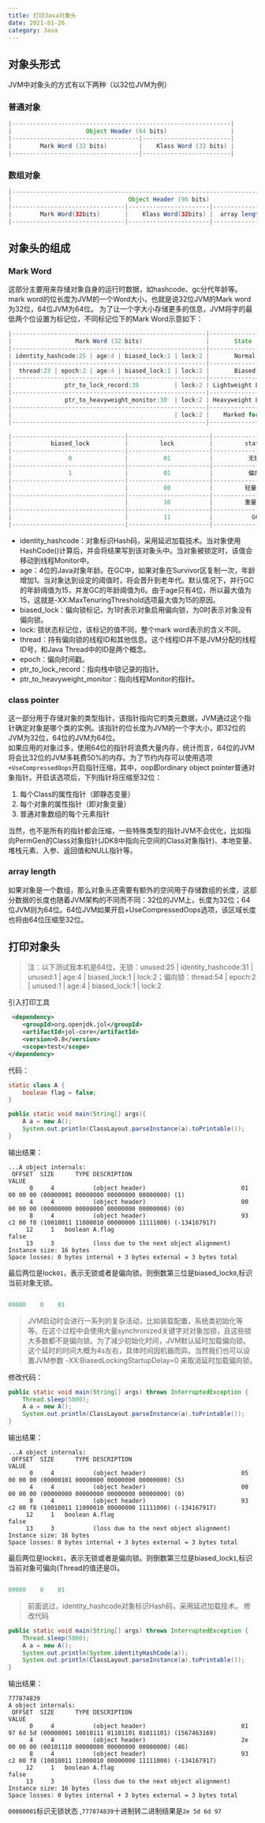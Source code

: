 ```yaml
---
title: 打印Java对象头
date: 2021-01-26
category: Java
---
```


## 对象头形式

JVM中对象头的方式有以下两种（以32位JVM为例）

### 普通对象

```java
|--------------------------------------------------------------|
|                     Object Header (64 bits)                  |
|------------------------------------|-------------------------|
|        Mark Word (32 bits)         |    Klass Word (32 bits) |
|------------------------------------|-------------------------|
```

### 数组对象

```java
|---------------------------------------------------------------------------------|
|                                 Object Header (96 bits)                         |
|--------------------------------|-----------------------|------------------------|
|        Mark Word(32bits)       |    Klass Word(32bits) |  array length(32bits)  |
|--------------------------------|-----------------------|------------------------|
```

## 对象头的组成

### Mark Word
这部分主要用来存储对象自身的运行时数据，如hashcode、gc分代年龄等。mark word的位长度为JVM的一个Word大小，也就是说32位JVM的Mark word为32位，64位JVM为64位。
为了让一个字大小存储更多的信息，JVM将字的最低两个位设置为标记位，不同标记位下的Mark Word示意如下：

```java
|-------------------------------------------------------|--------------------|
|                  Mark Word (32 bits)                  |       State        |
|-------------------------------------------------------|--------------------|
| identity_hashcode:25 | age:4 | biased_lock:1 | lock:2 |       Normal       |
|-------------------------------------------------------|--------------------|
|  thread:23 | epoch:2 | age:4 | biased_lock:1 | lock:2 |       Biased       |
|-------------------------------------------------------|--------------------|
|               ptr_to_lock_record:30          | lock:2 | Lightweight Locked |
|-------------------------------------------------------|--------------------|
|               ptr_to_heavyweight_monitor:30  | lock:2 | Heavyweight Locked |
|-------------------------------------------------------|--------------------|
|                                              | lock:2 |    Marked for GC   |
|-------------------------------------------------------|--------------------|
```
```java
|--------------------------------|-----------------------|------------------------|
|           biased_lock          |         lock          |         state          |
|--------------------------------|-----------------------|------------------------|
|                0               |          01           |          无锁           |
|--------------------------------|-----------------------|------------------------|
|                1               |          01           |          偏向锁         |
|--------------------------------|-----------------------|------------------------|
|                                |          00           |         轻量级锁        |
|--------------------------------|-----------------------|------------------------|
|                                |          10           |         重量级锁        |
|--------------------------------|-----------------------|------------------------|
|                                |          11           |           GC           |
|--------------------------------|-----------------------|------------------------|
```
- identity_hashcode：对象标识Hash码，采用延迟加载技术。当对象使用HashCode()计算后，并会将结果写到该对象头中。当对象被锁定时，该值会移动到线程Monitor中。
- age：4位的Java对象年龄。在GC中，如果对象在Survivor区复制一次，年龄增加1。当对象达到设定的阈值时，将会晋升到老年代。默认情况下，并行GC的年龄阈值为15，并发GC的年龄阈值为6。由于age只有4位，所以最大值为15，这就是-XX:MaxTenuringThreshold选项最大值为15的原因。
- biased_lock：偏向锁标记，为1时表示对象启用偏向锁，为0时表示对象没有偏向锁。
- lock:  锁状态标记位，该标记的值不同，整个mark word表示的含义不同。
- thread：持有偏向锁的线程ID和其他信息。这个线程ID并不是JVM分配的线程ID号，和Java Thread中的ID是两个概念。
- epoch：偏向时间戳。
- ptr_to_lock_record：指向栈中锁记录的指针。
- ptr_to_heavyweight_monitor：指向线程Monitor的指针。

### class pointer

这一部分用于存储对象的类型指针，该指针指向它的类元数据，JVM通过这个指针确定对象是哪个类的实例。该指针的位长度为JVM的一个字大小，即32位的JVM为32位，64位的JVM为64位。  
如果应用的对象过多，使用64位的指针将浪费大量内存，统计而言，64位的JVM将会比32位的JVM多耗费50%的内存。为了节约内存可以使用选项`+UseCompressedOops`开启指针压缩，其中，oop即ordinary object pointer普通对象指针。开启该选项后，下列指针将压缩至32位：

1.  每个Class的属性指针（即静态变量）
2.  每个对象的属性指针（即对象变量）
3.  普通对象数组的每个元素指针

当然，也不是所有的指针都会压缩，一些特殊类型的指针JVM不会优化，比如指向PermGen的Class对象指针(JDK8中指向元空间的Class对象指针)、本地变量、堆栈元素、入参、返回值和NULL指针等。

### array length

如果对象是一个数组，那么对象头还需要有额外的空间用于存储数组的长度，这部分数据的长度也随着JVM架构的不同而不同：32位的JVM上，长度为32位；64位JVM则为64位。64位JVM如果开启+UseCompressedOops选项，该区域长度也将由64位压缩至32位。

## 打印对象头

>注：以下测试我本机是64位，无锁：unused:25 | identity_hashcode:31 | unused:1 | age:4 | biased_lock:1 | lock:2；偏向锁：thread:54 |         epoch:2      | unused:1 | age:4 | biased_lock:1 | lock:2

引入打印工具
```xml
 <dependency>
    <groupId>org.openjdk.jol</groupId>
    <artifactId>jol-core</artifactId>
    <version>0.8</version>
    <scope>test</scope>
</dependency>
```
代码：
```java
static class A {
    boolean flag = false;
}

public static void main(String[] args){
    A a = new A();
    System.out.println(ClassLayout.parseInstance(a).toPrintable());
}
```
输出结果：
```properties
...A object internals:
 OFFSET  SIZE      TYPE DESCRIPTION                               VALUE
      0     4           (object header)                           01 00 00 00 (00000001 00000000 00000000 00000000) (1)
      4     4           (object header)                           00 00 00 00 (00000000 00000000 00000000 00000000) (0)
      8     4           (object header)                           93 c2 00 f8 (10010011 11000010 00000000 11111000) (-134167917)
     12     1   boolean A.flag                                    false
     13     3           (loss due to the next object alignment)
Instance size: 16 bytes
Space losses: 0 bytes internal + 3 bytes external = 3 bytes total
```
最后两位是lock`01`，表示无锁或者是偏向锁。则倒数第三位是biased_lock`0`,标识当前对象无锁。
```java

00000    0    01
```

>JVM启动时会进行一系列的复杂活动，比如装载配置，系统类初始化等等。在这个过程中会使用大量synchronized关键字对对象加锁，且这些锁大多数都不是偏向锁。为了减少初始化时间，JVM默认延时加载偏向锁。这个延时的时间大概为4s左右，具体时间因机器而异。当然我们也可以设置JVM参数 -XX:BiasedLockingStartupDelay=0 来取消延时加载偏向锁。

修改代码：
```java
public static void main(String[] args) throws InterruptedException {
    Thread.sleep(5000);
    A a = new A();
    System.out.println(ClassLayout.parseInstance(a).toPrintable());
}
```
输出结果：
```properties
...A object internals:
 OFFSET  SIZE      TYPE DESCRIPTION                               VALUE
      0     4           (object header)                           05 00 00 00 (00000101 00000000 00000000 00000000) (5)
      4     4           (object header)                           00 00 00 00 (00000000 00000000 00000000 00000000) (0)
      8     4           (object header)                           93 c2 00 f8 (10010011 11000010 00000000 11111000) (-134167917)
     12     1   boolean A.flag                                    false
     13     3           (loss due to the next object alignment)
Instance size: 16 bytes
Space losses: 0 bytes internal + 3 bytes external = 3 bytes total
```
最后两位是lock`01`，表示无锁或者是偏向锁。则倒数第三位是biased_lock`1`,标识当前对象可偏向(Thread的值还是0)。
```java

00000    0    01
```

>前面说过，identity_hashcode对象标识Hash码，采用延迟加载技术。
修改代码
```java
public static void main(String[] args) throws InterruptedException {
    Thread.sleep(5000);
    A a = new A();
    System.out.println(System.identityHashCode(a));
    System.out.println(ClassLayout.parseInstance(a).toPrintable());
}
```
输出结果：
```properties
777874839
A object internals:
 OFFSET  SIZE      TYPE DESCRIPTION                               VALUE
      0     4           (object header)                           01 97 6d 5d (00000001 10010111 01101101 01011101) (1567463169)
      4     4           (object header)                           2e 00 00 00 (00101110 00000000 00000000 00000000) (46)
      8     4           (object header)                           93 c2 00 f8 (10010011 11000010 00000000 11111000) (-134167917)
     12     1   boolean A.flag                                    false
     13     3           (loss due to the next object alignment)
Instance size: 16 bytes
Space losses: 0 bytes internal + 3 bytes external = 3 bytes total
```
`00000001`标识无锁状态 ,`777874839`十进制转二进制结果是`2e 5d 6d 97`




